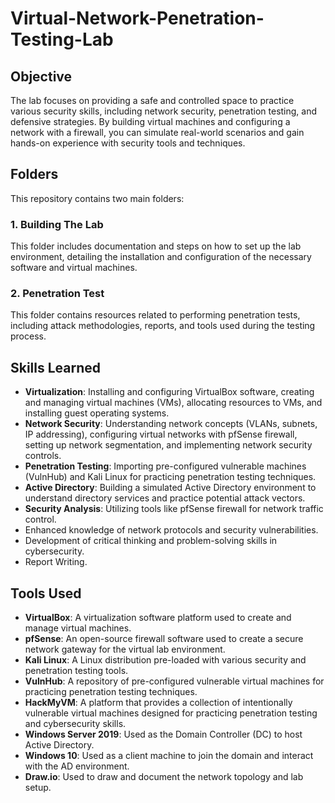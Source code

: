 # Virtual-Network-Penetration-Testing-Lab

## Objective

The lab focuses on providing a safe and controlled space to practice various security skills, including network security, penetration testing, and defensive strategies. By building virtual machines and configuring a network with a firewall, you can simulate real-world scenarios and gain hands-on experience with security tools and techniques.

## Folders

This repository contains two main folders:

### 1. Building The Lab

This folder includes documentation and steps on how to set up the lab environment, detailing the installation and configuration of the necessary software and virtual machines.

### 2. Penetration Test

This folder contains resources related to performing penetration tests, including attack methodologies, reports, and tools used during the testing process.

## Skills Learned

- **Virtualization**: Installing and configuring VirtualBox software, creating and managing virtual machines (VMs), allocating resources to VMs, and installing guest operating systems.
- **Network Security**: Understanding network concepts (VLANs, subnets, IP addressing), configuring virtual networks with pfSense firewall, setting up network segmentation, and implementing network security controls.
- **Penetration Testing**: Importing pre-configured vulnerable machines (VulnHub) and Kali Linux for practicing penetration testing techniques.
- **Active Directory**: Building a simulated Active Directory environment to understand directory services and practice potential attack vectors.
- **Security Analysis**: Utilizing tools like pfSense firewall for network traffic control.
- Enhanced knowledge of network protocols and security vulnerabilities.
- Development of critical thinking and problem-solving skills in cybersecurity.
- Report Writing.

## Tools Used

- **VirtualBox**: A virtualization software platform used to create and manage virtual machines.
- **pfSense**: An open-source firewall software used to create a secure network gateway for the virtual lab environment.
- **Kali Linux**: A Linux distribution pre-loaded with various security and penetration testing tools.
- **VulnHub**: A repository of pre-configured vulnerable virtual machines for practicing penetration testing techniques.
- **HackMyVM**: A platform that provides a collection of intentionally vulnerable virtual machines designed for practicing penetration testing and cybersecurity skills.
- **Windows Server 2019**: Used as the Domain Controller (DC) to host Active Directory.
- **Windows 10**: Used as a client machine to join the domain and interact with the AD environment.
- **Draw.io**: Used to draw and document the network topology and lab setup.

